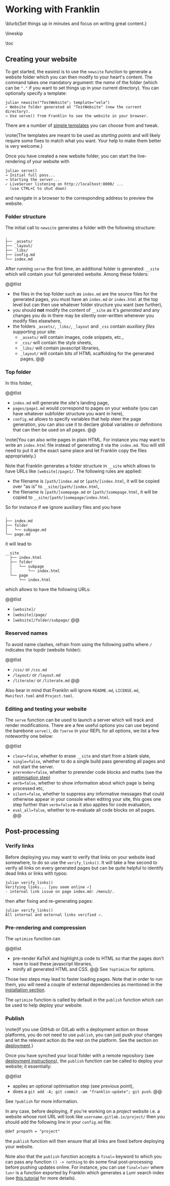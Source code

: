 <!--
reviewed: 18/4/20
-->

# Working with Franklin

\blurb{Set things up in minutes and focus on writing great content.}

\lineskip

\toc

## Creating your website

To get started, the easiest is to use the `newsite` function to generate a website folder which you can then modify to your heart's content.
The command takes one mandatory argument: the _name_ of the folder (which can be `"."` if you want to set things up in your current directory).
You can optionally specify a template:

```julia-repl
julia> newsite("TestWebsite"; template="vela")
✓ Website folder generated at "TestWebsite" (now the current directory).
→ Use serve() from Franklin to see the website in your browser.
```

There are a number of [simple templates](https://tlienart.github.io/FranklinTemplates.jl/) you can choose from and tweak.

\note{The templates are meant to be used as _starting points_ and will likely require some fixes to match what you want. Your help to make them better is very welcome.}

Once you have created a new website folder, you can start the live-rendering of your website with

```julia-repl
julia> serve()
→ Initial full pass...
→ Starting the server...
✓ LiveServer listening on http://localhost:8000/ ...
  (use CTRL+C to shut down)
```

and navigate in a browser to the corresponding address to preview the website.

### Folder structure

The initial call to `newsite` generates a folder with the following structure:

```plaintext
.
├── _assets/
├── _layout/
├── _libs/
├── config.md
└── index.md
```

After running `serve` the first time, an additional folder is generated: `__site` which will contain your full generated website.
Among these folders:

@@tlist
* the files in the top folder such as `index.md` are the source files for the generated pages, you must have an `index.md` or `index.html` at the top level but can then use whatever folder structure you want (see further),
* you should **not** modify the content of `__site` as it's *generated* and any changes you do in there may be silently over-written whenever you modify files elsewhere,
* the folders `_assets/`, `_libs/`, `_layout` and  `_css` contain *auxiliary files* supporting your site:
  * `_assets/` will contain images, code snippets, etc.,
  * `_css/` will contain the style sheets,
  * `_libs/` will contain javascript libraries,
  * `_layout/` will contain bits of HTML scaffolding for the generated pages,
@@

### Top folder

In this folder,

@@tlist
* `index.md` will generate the site's landing page,
* `pages/page1.md` would correspond to pages on your website (you can have whatever subfolder structure you want in here),
* `config.md` allows to specify variables that help steer the page generation, you can also use it to declare global variables or definitions that can then be used on all pages.
@@

\note{You can also write pages in plain HTML. For instance you may want to write an `index.html` file instead of generating it via the `index.md`. You will still need to put it at the exact same place and let Franklin copy the files appropriately.}

Note that Franklin generates a folder structure in `__site` which allows to have URLs like `[website]/page1/`. The following rules are applied:

* the filename is `[path/]index.md` or `[path/]index.html`, it will be copied over "as is" to `__site/[path/]index.html`,
* the filename is `[path/]somepage.md` or `[path/]somepage.html`, it will be copied to `__site/[path/]somepage/index.html`.

So for instance if we ignore auxiliary files and you have

```
.
├── index.md
├── folder
│   └── subpage.md
└── page.md
```

it will lead to

```
__site
  ├── index.html
  ├── folder
  │   └── subpage
  │       └── index.html
  └── page
      └── index.html
```

which allows to have the following URLs:

@@tlist
* `[website]/`
* `[website]/page/`
* `[website]/folder/subpage/`
@@

### Reserved names

To avoid name clashes, refrain from using the following paths where `/` indicates the topdir (website folder):

@@tlist
* `/css/` or `/css.md`
* `/layout/` or `/layout.md`
* `/literate/` or `/literate.md`
@@

Also bear in mind that Franklin will ignore `README.md`, `LICENSE.md`, `Manifest.toml` and `Project.toml`.

### Editing and testing your website

The `serve` function can be used to launch a server which will track and render modifications.
There are a few useful options you can use beyond the barebone `serve()`, do `?serve` in your REPL for all options, we list a few noteworthy one below:

@@tlist
* `clear=false`, whether to erase `__site` and start from a blank slate,
* `single=false`, whether to do a single build pass generating all pages and not start the server.
* `prerender=false`, whether to prerender code blocks and maths (see the [optimisation step](#optimisation_step))
* `verb=false`, whether to show information about which page is being processed etc,
* `silent=false`, whether to suppress any informative messages that could otherwise appear in  your console when editing your site, this goes one step further than `verb=false` as it also  applies for code evaluation,
* `eval_all=false`, whether to re-evaluate all code blocks on all pages.
@@

## Post-processing

### Verify links

Before deploying you may want to verify that links on your website lead somewhere, to do so use the `verify_links()`.
It will take a few second to verify all links on every generated pages but can be quite helpful to identify dead links or links with typos:

```julia-repl
julia> verify_links()
Verifying links... [you seem online ✓]
- internal link issue on page index.md: /menu3/.
```

then after fixing and re-generating pages:

```julia-repl
julia> verify_links()
All internal and external links verified ✓.
```

### Pre-rendering and compression

The `optimize` function can

@@tlist
* pre-render KaTeX and highlight.js code to HTML so that the pages don't have to load these javascript libraries,
* minify all generated HTML and CSS.
@@
See `?optimize` for options.

Those two steps may lead to faster loading pages.
Note that in order to run them, you will need a couple of external dependencies as mentioned in the [installation section](/index.html#installing_optional_extras).

The `optimize` function is called by default in the `publish` function which can be used to help deploy your website.

### Publish

\note{If you use GitHub or GitLab with a deployment action on those platforms, you do not need to use `publish`, you can just push your changes and let the relevant action do the rest on the platform. See the section on [deployment](/workflow/deploy/).}

Once you have synched your local folder with a remote repository (see [deployment instructions](/workflow/deploy/)), the `publish` function can be called to deploy your website; it essentially:

@@tlist
- applies an optional optimisation step (see previous point),
- does a `git add -A; git commit -am "franklin-update"; git push`.
@@

See `?publish` for more information.

In any case, before deploying, if you're working on a _project website_ i.e. a website whose root URL will look like `username.gitlab.io/project/` then you should add the following line in your `config.md` file:

```markdown
@def prepath = "project"
```

the `publish` function will then ensure that all links are fixed before deploying your website.

Note also that the `publish` function accepts a `final=` keyword to which you can pass any function `() -> nothing` to do some final post-processing before pushing updates online.
For instance, you can use `final=lunr` where `lunr` is a function exported by Franklin which generates a Lunr search index (see [this tutorial](/extras/lunr/) for more details).
